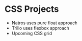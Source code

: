 # CSS Projects
- Natros uses pure float approach
- Trillo uses flexbox approach
-  Upcoming CSS grid
